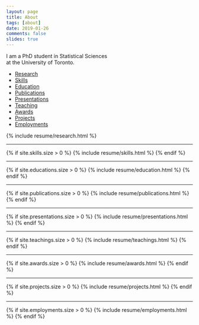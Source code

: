 ```yaml
---
layout: page
title: About
tags: [about]
date: 2019-01-26
comments: false
slides: true
---
```


<div class="row">
    I am a PhD student in Statistical Sciences <br />
    at the University of Toronto. <br />
</div>

<div class="resume dl-menuwrapper" role="navigation">
  <ul class>
    <li><a href="#research">Research</a></li>
    <li><a href="#skills">Skills</a></li>
    <li><a href="#education">Education</a></li>
    <li><a href="#publications">Publications</a></li>
    <li><a href="#presentations">Presentations</a></li>
    <li><a href="#teaching">Teaching</a></li>
    <li><a href="#awards">Awards</a></li>
    <li><a href="#projects">Projects</a></li>
    <li><a href="#employment">Employments</a></li>
  </ul>
</div>


<!-- research -->
{% include resume/research.html %}

---

<!-- skills -->
{% if site.skills.size > 0  %}
{% include resume/skills.html %}
{% endif %}

---

<!-- education -->
{% if site.educations.size > 0  %}
{% include resume/education.html %}
{% endif %}

---

<!-- publications -->
{% if site.publications.size > 0 %}
{% include resume/publications.html %}
{% endif %}

---

<!-- presentations -->
{% if site.presentations.size > 0 %}
{% include resume/presentations.html %}
{% endif %}

---

<!-- teaching experience -->
{% if site.teachings.size > 0  %}
{% include resume/teachings.html %}
{% endif %}

---

<!-- awards and honours-->
{% if site.awards.size > 0  %}
{% include resume/awards.html %}
{% endif %}

---

<!-- projects -->
{% if site.projects.size > 0 %}
{% include resume/projects.html %}
{% endif %}

---

<!-- working experience -->
{% if site.employments.size > 0  %}
{% include resume/employments.html %}
{% endif %}
